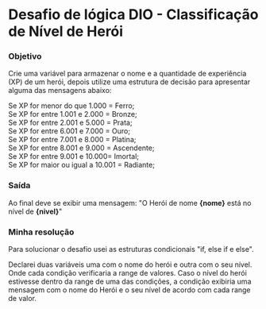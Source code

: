 # Desafio de lógica DIO - Classificação de Nível de Herói

### Objetivo

Crie uma variável para armazenar o nome e a quantidade de experiência (XP) de um herói, depois utilize uma estrutura de decisão para apresentar alguma das mensagens abaixo:

Se XP for menor do que 1.000 = Ferro; <br>
Se XP for entre 1.001 e 2.000 = Bronze; <br>
Se XP for entre 2.001 e 5.000 = Prata; <br>
Se XP for entre 6.001 e 7.000 = Ouro; <br>
Se XP for entre 7.001 e 8.000 = Platina; <br>
Se XP for entre 8.001 e 9.000 = Ascendente; <br>
Se XP for entre 9.001 e 10.000= Imortal; <br>
Se XP for maior ou igual a 10.001 = Radiante;

### Saída

Ao final deve se exibir uma mensagem:
"O Herói de nome **{nome}** está no nível de **{nivel}**"

### Minha resolução

Para solucionar o desafio usei as estruturas condicionais "if, else if e else". <br>

Declarei duas variáveis uma com o nome do herói e outra com o seu nível. Onde cada condição verificaria a range de valores. Caso o nível do herói estivesse dentro da range de uma das condições, a condição exibiria uma mensagem com o nome do Herói e o seu nível de acordo com cada range de valor.
